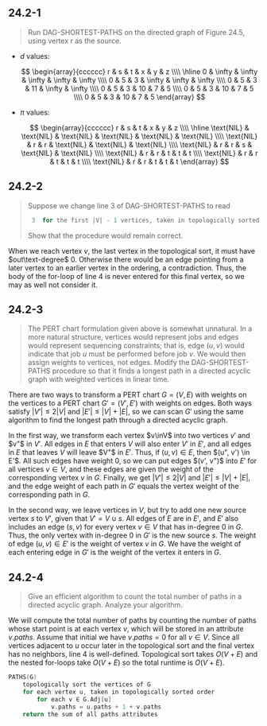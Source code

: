## 24.2-1

> Run $\text{DAG-SHORTEST-PATHS}$ on the directed graph of Figure 24.5, using vertex $r$ as the source.

- $d$ values:

    $$
    \begin{array}{cccccc}
    r & s & t & x & y & z \\\\
    \hline
    0 & \infty & \infty & \infty & \infty & \infty \\\\
    0 & 5 & 3 & \infty & \infty & \infty \\\\
    0 & 5 & 3 & 11 & \infty & \infty \\\\
    0 & 5 & 3 & 10 & 7 & 5 \\\\
    0 & 5 & 3 & 10 & 7 & 5 \\\\
    0 & 5 & 3 & 10 & 7 & 5
    \end{array}
    $$

- $\pi$ values:

    $$
    \begin{array}{cccccc}
    r & s & t & x & y & z \\\\
    \hline
    \text{NIL} & \text{NIL} & \text{NIL} & \text{NIL} & \text{NIL} & \text{NIL} \\\\
    \text{NIL} & r & r & \text{NIL} & \text{NIL} & \text{NIL} \\\\
    \text{NIL} & r & r & s & \text{NIL} & \text{NIL} \\\\
    \text{NIL} & r & r & t & t & t \\\\
    \text{NIL} & r & r & t & t & t \\\\
    \text{NIL} & r & r & t & t & t
    \end{array}
    $$

## 24.2-2

> Suppose we change line 3 of $\text{DAG-SHORTEST-PATHS}$ to read
>
> ```cpp
>  3  for the first |V| - 1 vertices, taken in topologically sorted order
> ```
>
> Show that the procedure would remain correct.

When we reach vertex $v$, the last vertex in the topological sort, it must have $out\text-degree$ $0$. Otherwise there would be an edge pointing from a later vertex to an earlier vertex in the ordering, a contradiction. Thus, the body of the for-loop of line 4 is never entered for this final vertex, so we may as well not consider it.

## 24.2-3

> The PERT chart formulation given above is somewhat unnatural. In a more natural structure, vertices would represent jobs and edges would represent sequencing constraints; that is, edge $(u, v)$ would indicate that job $u$ must be performed before job $v$. We would then assign weights to vertices, not edges. Modify the $\text{DAG-SHORTEST-PATHS}$ procedure so that it finds a longest path in a directed acyclic graph with weighted vertices in linear time.

There are two ways to transform a PERT chart $G=(V, E)$ with weights on the vertices to a PERT chart $G'=(V', E')$ with weights on edges. Both ways satisfy $|V'| \leq 2|V|$ and $|E'| \leq |V|+|E|$, so we can scan $G'$ using the same algorithm to find the longest path through a directed acyclic graph.

In the first way, we transform each vertex $v\inV$ into two vertices $v'$ and $v"$ in $V'$. All edges in $E$ that enters $V$ will also enter $V'$ in $E'$, and all edges in $E$ that leaves $V$ will leave $V"$ in $E'$. Thus, if $(u, v) \in E$, then $(u", v') \in E'$. All such edges have weight 0, so we can put edges $(v', v")$ into $E'$ for all vertices $v \in V$, and these edges are given the weight of the corresponding vertex $v$ in $G$. Finally, we get $|V'| \leq 2|V|$ and $|E'| \leq |V|+|E|$, and the edge weight of each path in $G'$ equals the vertex weight of the corresponding path in $G$.

In the second way, we leave vertices in $V$, but try to add one new source vertex $s$ to $V'$, given that $V' = V \cup {s}$. All edges of $E$ are in $E'$, and $E'$ also includes an edge $(s, v)$ for every vertex $v \in V$ that has in-degree 0 in $G$. Thus, the only vertex with in-degree 0 in $G'$ is the new source $s$. The weight of edge $(u, v) \in E'$ is the weight of vertex $v$ in $G$. We have the weight of each entering edge in $G'$ is the weight of the vertex it enters in $G$.

## 24.2-4

> Give an efficient algorithm to count the total number of paths in a directed acyclic graph. Analyze your algorithm.

We will compute the total number of paths by counting the number of paths whose start point is at each vertex $v$, which will be stored in an attribute $v.paths$. Assume that initial we have $v.paths = 0$ for all $v \in V$. Since all vertices adjacent to $u$ occur later in the topological sort and the final vertex has no neighbors, line 4 is well-defined. Topological sort takes $O(V + E)$ and the nested for-loops take $O(V + E)$ so the total runtime is $O(V + E)$.

```cpp
PATHS(G)
    topologically sort the vertices of G
    for each vertex u, taken in topologically sorted order
        for each v ∈ G.Adj[u]
            v.paths = u.paths + 1 + v.paths
    return the sum of all paths attributes
```
